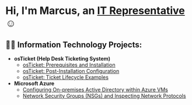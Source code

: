 <h1>Hi, I'm Marcus, an <a href="https://github.com/MarcusPierson803">IT Representative</a>☺</h1>

<h2>👨‍💻 Information Technology Projects:</h2>

- <b>osTicket (Help Desk Ticketing System)</b>
  - [osTicket: Prerequisites and Installation](https://github.com/MarcusPierson803/osticket-prereqs)
  - [osTicket: Post-Installation Configuration](https://github.com/MarcusPierson803/post-install-config)
  - [osTicket: Ticket Lifecycle Examples](https://github.com/MarcusPierson803/ticket-lifecycle)
- <b>Microsoft Azure</b>
  - [Configuring On-premises Active Directory within Azure VMs](https://github.com/MarcusPierson803/configure-ad)
  - [Network Security Groups (NSGs) and Inspecting Network Protocols](https://github.com/MarcusPierson803/azure-network-protocols)
 




